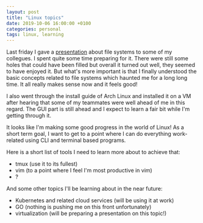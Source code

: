 ```yaml
---
layout: post
title: "Linux topics"
date: 2019-10-06 16:00:00 +0100
categories: personal
tags: linux, learning
---
```


Last friday I gave a [presentation][fs-prez] about file systems to some of my collegues.
I spent quite some time preparing for it. There were still some holes that
could have been filled but overall it turned out well, they seemed to have enjoyed it.
But what's more important is that I finally understood the basic concepts related
to file systems which haunted me for a long long time. It all really makes sense now
and it feels good!

<!--more-->

I also went through the install guide of Arch Linux and installed it on a VM after hearing
that some of my teammates were well ahead of me in this regard.
The GUI part is still ahead and I expect to learn a fair bit while I'm getting through it.

It looks like I'm making some good progress in the world of Linux!
As a short term goal, I want to get to a point where I can do everything work-related
using CLI and terminal based programs.

Here is a short list of tools I need to learn more about to achieve that:
- tmux (use it to its fullest)
- vim (to a point where I feel I'm most productive in vim)
- ?

And some other topics I'll be learning about in the near future:
- Kubernetes and related cloud services (will be using it at work)
- GO (nothing is pushing me on this front unfortunately)
- virtualization (will be preparing a presentation on this topic!)

[fs-prez]: http://whage.github.io/file-systems-presentation

